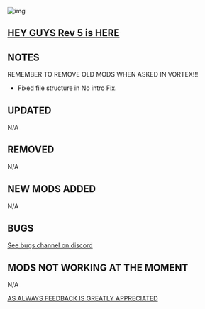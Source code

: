 ![img](https://s11.gifyu.com/images/SgCoI.png)

## [HEY GUYS Rev 5 is HERE](https://)

## NOTES

REMEMBER TO REMOVE OLD MODS WHEN ASKED IN VORTEX!!!

- Fixed file structure in No intro Fix.

## UPDATED

N/A

## REMOVED

N/A

## NEW MODS ADDED

N/A

## BUGS

[See bugs channel on discord](https://discord.gg/xZNztPjA2u)

## MODS NOT WORKING AT THE MOMENT

N/A

[AS ALWAYS FEEDBACK IS GREATLY APPRECIATED](https://)
